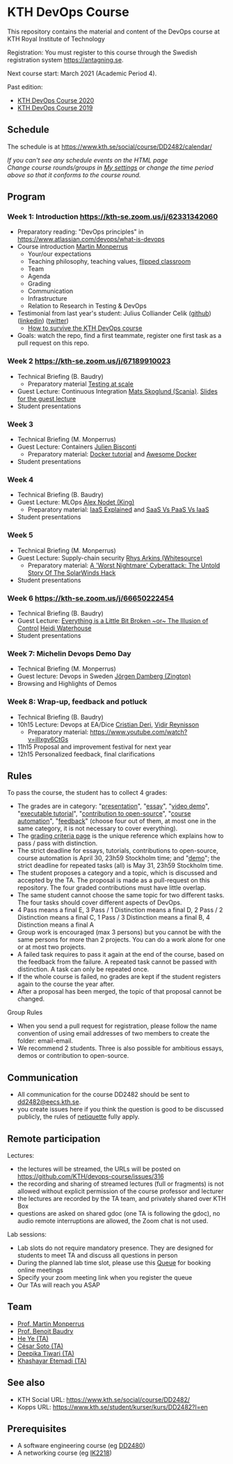 # KTH DevOps Course

This repository contains the material and content of the DevOps course at KTH Royal Institute of Technology

Registration: You must register to this course through the Swedish registration system <https://antagning.se>.

Next course start: March 2021 (Academic Period 4).

Past edition:
* [KTH DevOps Course 2020](https://github.com/KTH/devops-course/blob/master/attic/2020/)
* [KTH DevOps Course 2019](https://github.com/KTH/devops-course/blob/master/attic/2019/)

## Schedule

The schedule is at <https://www.kth.se/social/course/DD2482/calendar/>

*If you can't see any schedule events on the HTML page*  
*Change course rounds/groups in [My settings](https://www.kth.se/social/course/DD2482/subscription/) or change the time period above so that it conforms to the course round.*

## Program

### Week 1: Introduction <https://kth-se.zoom.us/j/62331342060>
* Preparatory reading: "DevOps principles" in <https://www.atlassian.com/devops/what-is-devops>
* Course introduction [Martin Monperrus](https://www.monperrus.net/martin/)
  * Your/our expectations
  * Teaching philosophy, teaching values, [flipped classroom](https://en.wikipedia.org/wiki/Flipped_classroom)
  * Team
  * Agenda
  * Grading
  * Communication
  * Infrastructure
  * Relation to Research in Testing & DevOps 
* Testimonial from last year's student: Julius Colliander Celik ([github](https://github.com/juliuscc)) ([linkedin](https://www.linkedin.com/in/jcelik/)) ([twitter](https://twitter.com/julius_celik))
  * [How to survive the KTH DevOps course](https://docs.google.com/presentation/d/1SxHftBTBefN8jA6nVhlgKFP6BypdyV3Q_Gh1R8IwWK4/edit?usp=sharing)
* Goals: watch the repo, find a first teammate, register one first task as a pull request on this repo.

### Week 2 <https://kth-se.zoom.us/j/67189910023>
* Technical Briefing (B. Baudry)
  * Preparatory material [Testing at scale](https://increment.com/testing/testing-at-scale/)
* Guest Lecture: Continuous Integration [Mats Skoglund (Scania)](https://www.linkedin.com/in/matsskoglund/). [Slides for the guest lecture](https://kth.box.com/s/0qs9tab2tdip66dia3a6k4dbie463ytg)
* Student presentations

### Week 3
* Technical Briefing (M. Monperrus)
* Guest Lecture: Containers [Julien Bisconti](https://www.linkedin.com/in/julienbisconti/)
  * Preparatory material: [Docker tutorial](https://www.katacoda.com/courses/docker) and [Awesome Docker](https://github.com/veggiemonk/awesome-docker/#where-to-start)
* Student presentations

### Week 4
* Technical Briefing (B. Baudry)
* Guest Lecture: MLOps [Alex Nodet (King)](https://www.linkedin.com/in/alexnodet/)
  * Preparatory material: [IaaS Explained](https://www.youtube.com/watch?v=XRdmfo4M_YA) and [SaaS Vs PaaS Vs IaaS](https://tms-outsource.com/blog/posts/saas-vs-paas-vs-iaas/)
* Student presentations

### Week 5
* Technical Briefing (M. Monperrus)
* Guest Lecture: Supply-chain security [Rhys Arkins (Whitesource)](https://www.linkedin.com/in/rhys-arkins-5a643a/) 
  * Preparatory material: [A 'Worst Nightmare' Cyberattack: The Untold Story Of The SolarWinds Hack](https://www.npr.org/2021/04/16/985439655/a-worst-nightmare-cyberattack-the-untold-story-of-the-solarwinds-hack)
* Student presentations

### Week 6 <https://kth-se.zoom.us/j/66650222454>
* Technical Briefing (B. Baudry)
* Guest Lecture: [Everything is a Little Bit Broken ~or~ The Illusion of Control](https://github.com/KTH/devops-course/blob/2021/abstract-Waterhouse.md) [Heidi Waterhouse](https://heidiwaterhouse.com/)
* Student presentations

### Week 7: Michelin Devops Demo Day
* Technical Briefing (M. Monperrus)
* Guest lecture: Devops in Sweden [Jörgen Damberg (Zington)](https://www.linkedin.com/in/kejsardamberg/)
* Browsing and Highlights of Demos

### Week 8: Wrap-up, feedback and potluck
* Technical Briefing (B. Baudry)
* 10h15 Lecture: Devops at EA/Dice [Cristian Deri](https://se.linkedin.com/in/cristian-deri), [Vidir Reynisson](https://se.linkedin.com/in/vidirr)
  * Preparatory material: <https://www.youtube.com/watch?v=iIIxgv6CtGs>
* 11h15 Proposal and improvement festival for next year
* 12h15 Personalized feedback, final clarifications


## Rules


To pass the course, the student has to collect 4 grades:
* The grades are in category: "[presentation](https://github.com/KTH/devops-course/blob/2021/grading-criteria.md#presentations)", "[essay](https://github.com/KTH/devops-course/blob/2021/grading-criteria.md#essays)", "[video demo](https://github.com/KTH/devops-course/blob/2021/grading-criteria.md#video-demos)", "[executable tutorial](https://github.com/KTH/devops-course/blob/2021/grading-criteria.md#executable-tutorials)", "[contribution to open-source](https://github.com/KTH/devops-course/blob/2021/grading-criteria.md#open-source-contributions)", "[course automation](https://github.com/KTH/devops-course/blob/2021/grading-criteria.md#course-automation)", "[feedback](https://github.com/KTH/devops-course/blob/2021/grading-criteria.md#feedback)" (choose four out of them, at most one in the same category, it is not necessary to cover everything).
* The [grading criteria page](grading-criteria.md) is the unique reference which explains how to pass / pass with distinction.
* The strict deadline for essays, tutorials, contributions to open-source, course automation is April 30, 23h59 Stockholm time; and "[demo](https://github.com/KTH/devops-course/tree/2021/contributions/demo)"; the strict deadline for repeated tasks (all) is May 31, 23h59 Stockholm time.
* The student proposes a category and a topic, which is discussed and accepted by the TA. The proposal is made as a pull-request on this repository. The four graded contributions must have little overlap.
* The same student cannot choose the same topic for two different tasks. The four tasks should cover different aspects of DevOps.
* 4 Pass means a final E, 3 Pass / 1 Distinction means a final D, 2 Pass / 2 Distinction means a final C, 1 Pass / 3 Distinction means a final B, 4 Distinction means a final A
* Group work is encouraged (max 3 persons) but you cannot be with the same persons for more than 2 projects. You can do a work alone for one or at most two projects.
* A failed task requires to pass it again at the end of the course, based on the feedback from the failure. A repeated task cannot be passed with distinction. A task can only be repeated once.
* If the whole course is failed, no grades are kept if the student registers again to the course the year after. 
* After a proposal has been merged, the topic of that proposal cannot be changed.

Group Rules
* When you send a pull request for registration, please follow the name convention of using email addresses of two members to create the folder: email-email.
* We recommend 2 students. Three is also possible for ambitious essays, demos or contribution to open-source.

## Communication

* All communication for the course DD2482 should be sent to <dd2482@eecs.kth.se>.
* you create issues here if you think the question is good to be discussed publicly, the rules of [netiquette](https://en.wikipedia.org/wiki/Etiquette_in_technology) fully apply.

## Remote participation

Lectures:

* the lectures will be streamed, the URLs will be posted on https://github.com/KTH/devops-course/issues/316
* the recording and sharing of streamed lectures (full or fragments) is not allowed without explicit permission of the course professor and lecturer
* the lectures are recorded by the TA team, and privately shared over KTH Box
* questions are asked on shared gdoc (one TA is following the gdoc), no audio remote interruptions are allowed, the Zoom chat is not used.

Lab sessions:

* Lab slots do not require mandatory presence. They are designed for students to meet TA and discuss all questions in person
* During the planned lab time slot, please use this [Queue](https://queue.csc.kth.se/Queue/DD2482) for booking online meetings
* Specify your zoom meeting link when you register the queue
* Our TAs will reach you ASAP

## Team

* [Prof. Martin Monperrus](http://www.monperrus.net/martin/)
* [Prof. Benoit Baudry](https://softwarediversity.eu/)
* [He Ye (TA)](https://www.kth.se/profile/heye)
* [César Soto (TA)](https://cesarsotovalero.github.io/)
* [Deepika Tiwari (TA)](https://www.kth.se/profile/deepikat)
* [Khashayar Etemadi (TA)](https://www.kth.se/profile/khaes)

## See also

* KTH Social URL: <https://www.kth.se/social/course/DD2482/>
* Kopps URL: <https://www.kth.se/student/kurser/kurs/DD2482?l=en>

## Prerequisites

* A software engineering course (eg [DD2480](https://www.kth.se/student/kurser/kurs/DD2480))
* A networking course (eg [IK2218](https://www.kth.se/student/kurser/kurs/IK2218?l=en))


